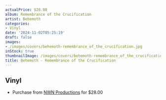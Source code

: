 ```yaml
---
actualPrice: $28.00
album: Remembrance of the Crucification
artist: Behemoth
categories:
- Vinyl
date: '2024-11-02T05:25:19'
draft: false
images:
- /images/covers/behemoth-remembrance_of_the_crucification.jpg
inStock: true
thumbnailImage: /images/covers/behemoth-remembrance_of_the_crucification-thumb.jpg
title: Behemoth - Remembrance of the Crucification
---
```


## Vinyl
* Purchase from [NWN Productions](http://shop.nwnprod.com/index.php?route=product/product&path=75&product_id=51854&sort=pd.name&order=ASC) for $28.00
